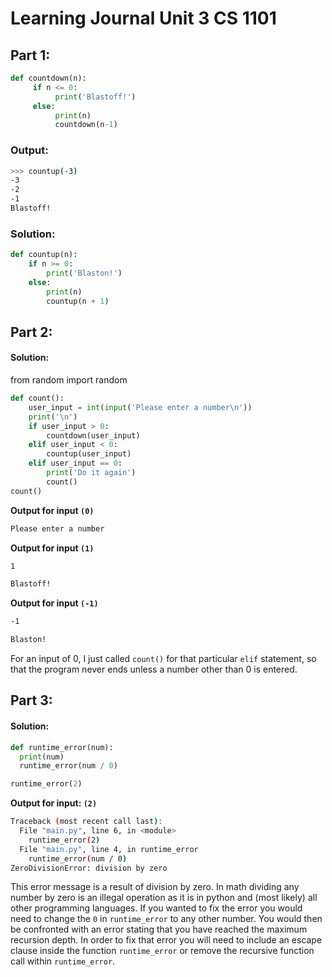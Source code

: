 
# Learning Journal Unit 3 CS 1101

## Part 1:

```python
def countdown(n):
     if n <= 0:
          print('Blastoff!')
     else:
          print(n)
          countdown(n-1)
```
### Output:
```sh
>>> countup(-3)
-3
-2
-1
Blastoff!
```
### Solution:
```python
def countup(n):
    if n >= 0:
        print('Blaston!')
    else:
        print(n)
        countup(n + 1)
```

## Part 2:

#### Solution:
from random import random
```python
def count():
    user_input = int(input('Please enter a number\n'))
    print('\n')
    if user_input > 0:
        countdown(user_input)
    elif user_input < 0:
        countup(user_input)
    elif user_input == 0:
        print('Do it again')
        count()
count()
```
**Output for input `(0)`**
```sh
Please enter a number

```
**Output for input `(1)`**
```sh
1

Blastoff!
```
**Output for input `(-1)`**
```sh
-1

Blaston!
```

For an input of 0, I just called `count()` for that particular `elif` statement, so that the program never ends unless a number other than 0 is entered.


## Part 3:

#### Solution:
```python
def runtime_error(num):
  print(num)
  runtime_error(num / 0)

runtime_error(2)
```
**Output for input: `(2)`**
```sh
Traceback (most recent call last):
  File "main.py", line 6, in <module>
    runtime_error(2)
  File "main.py", line 4, in runtime_error
    runtime_error(num / 0)
ZeroDivisionError: division by zero
```
This error message is a result of division by zero. In math dividing any number by zero is an illegal operation as it is in python and (most likely) all other programming languages. If you wanted to fix the error you would need to change the `0` in `runtime_error` to any other number. You would then be confronted with an error stating that you have reached the maximum recursion depth. In order to fix that error you will need to include an escape clause inside the function `runtime_error` or remove the recursive function call within `runtime_error`.
